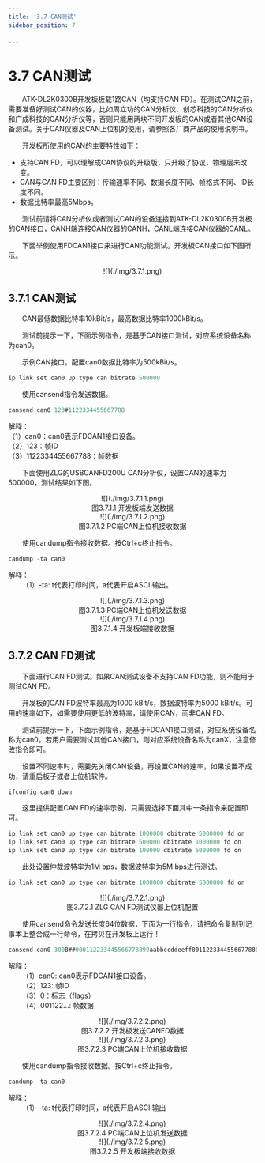 ```yaml
---
title: '3.7 CAN测试'
sidebar_position: 7

---
```


# 3.7 CAN测试

&emsp;&emsp;ATK-DL2K0300B开发板板载1路CAN（均支持CAN FD）。在测试CAN之前，需要准备好测试CAN的仪器，比如周立功的CAN分析仪、创芯科技的CAN分析仪和广成科技的CAN分析仪等，否则只能用两块不同开发板的CAN或者其他CAN设备测试。关于CAN仪器及CAN上位机的使用，请参照各厂商产品的使用说明书。

&emsp;&emsp;开发板所使用的CAN的主要特性如下：
- 支持CAN FD，可以理解成CAN协议的升级版，只升级了协议，物理层未改变。<br />
- CAN与CAN FD主要区别：传输速率不同、数据长度不同、帧格式不同、ID长度不同。<br />
- 数据比特率最高5Mbps。

&emsp;&emsp;测试前请将CAN分析仪或者测试CAN的设备连接到ATK-DL2K0300B开发板的CAN接口，CANH端连接CAN仪器的CANH，CANL端连接CAN仪器的CANL。

&emsp;&emsp;下面举例使用FDCAN1接口来进行CAN功能测试。开发板CAN接口如下图所示。



<center>
![](./img/3.7.1.png)
</center>

## 3.7.1 CAN测试

&emsp;&emsp;CAN最低数据比特率10kBit/s，最高数据比特率1000kBit/s。

&emsp;&emsp;测试前提示一下，下面示例指令，是基于CAN接口测试，对应系统设备名称为can0。

&emsp;&emsp;示例CAN接口，配置can0数据比特率为500kBit/s。

```c#
ip link set can0 up type can bitrate 500000
```

&emsp;&emsp;使用cansend指令发送数据。

```c#
cansend can0 123#1122334455667788
```

解释：<br />
（1）can0：can0表示FDCAN1接口设备。<br />
（2）123：帧ID<br />
（3）1122334455667788：帧数据<br />

&emsp;&emsp;下面使用ZLG的USBCANFD200U CAN分析仪，设置CAN的速率为500000，测试结果如下图。

<center>
![](./img/3.7.1.1.png)<br />
图3.7.1.1 开发板端发送数据
</center>

<center>
![](./img/3.7.1.2.png)<br />
图3.7.1.2 PC端CAN上位机接收数据
</center>

&emsp;&emsp;使用candump指令接收数据。按Ctrl+c终止指令。

```c#
candump -ta can0
```

解释：<br />
&emsp;&emsp;（1）-ta: t代表打印时间，a代表开启ASCII输出。

<center>
![](./img/3.7.1.3.png)<br />
图3.7.1.3 PC端CAN上位机发送数据
</center>

<center>
![](./img/3.7.1.4.png)<br />
图3.7.1.4 开发板端接收数据
</center>

## 3.7.2 CAN FD测试

&emsp;&emsp;下面进行CAN FD测试。如果CAN测试设备不支持CAN FD功能，则不能用于测试CAN FD。

&emsp;&emsp;开发板的CAN FD波特率最高为1000 kBit/s，数据波特率为5000 kBit/s。可用的速率如下，如需要使用更低的波特率，请使用CAN，而非CAN FD。

&emsp;&emsp;测试前提示一下，下面示例指令，是基于FDCAN1接口测试，对应系统设备名称为can0。若用户需要测试其他CAN接口，则对应系统设备名称为canX，注意修改指令即可。

&emsp;&emsp;设置不同速率时，需要先关闭CAN设备，再设置CAN的速率，如果设置不成功，请重启板子或者上位机软件。

```c#
ifconfig can0 down
```

&emsp;&emsp;这里提供配置CAN FD的速率示例，只需要选择下面其中一条指令来配置即可。

```c#
ip link set can0 up type can bitrate 1000000 dbitrate 5000000 fd on
ip link set can0 up type can bitrate 500000 dbitrate 1000000 fd on
ip link set can0 up type can bitrate 100000 dbitrate 5000000 fd on
```

&emsp;&emsp;此处设置仲裁波特率为1M bps，数据波特率为5M bps进行测试。

```c#
ip link set can0 up type can bitrate 1000000 dbitrate 5000000 fd on
```

<center>
![](./img/3.7.2.1.png)<br />
图3.7.2.1 ZLG CAN FD测试仪器上位机配置
</center>

&emsp;&emsp;使用cansend命令发送长度64位数据，下面为一行指令，请把命令复制到记事本上整合成一行命令，在拷贝在开发板上运行！

```c#
cansend can0 300B##000112233445566778899aabbccddeeff00112233445566778899aabbccddeeff00112233445566778899aabbccddeeff00112233445566778899aabbccddeeff
```

解释：<br />
&emsp;&emsp;（1）can0: can0表示FDCAN1接口设备。<br />
&emsp;&emsp;（2）123: 帧ID<br />
&emsp;&emsp;（3）0：标志（flags）<br />
&emsp;&emsp;（4）001122…: 帧数据

<center>
![](./img/3.7.2.2.png)<br />
图3.7.2.2 开发板发送CANFD数据
</center>

<center>
![](./img/3.7.2.3.png)<br />
图3.7.2.3 PC端CAN上位机接收数据
</center>

&emsp;&emsp;使用candump指令接收数据。按Ctrl+c终止指令。


```c#
candump -ta can0
```

解释：<br />
&emsp;&emsp;（1）-ta: t代表打印时间，a代表开启ASCII输出

<center>
![](./img/3.7.2.4.png)<br />
图3.7.2.4 PC端CAN上位机发送数据
</center>

<center>
![](./img/3.7.2.5.png)<br />
图3.7.2.5 开发板端接收数据
</center>









